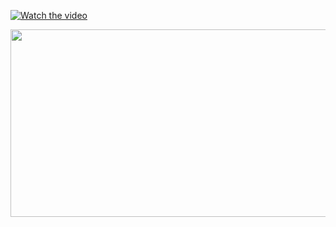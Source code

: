 
[![Watch the video](https://img.youtube.com/vi/D5fgKoMRLLs/hqdefault.jpg)](https://www.youtube.com/embed/D5fgKoMRLLs)

[<img src="https://img.youtube.com/vi/D5fgKoMRLLs/hqdefault.jpg" width="600" height="300"
/>](https://www.youtube.com/embed/D5fgKoMRLLs)


